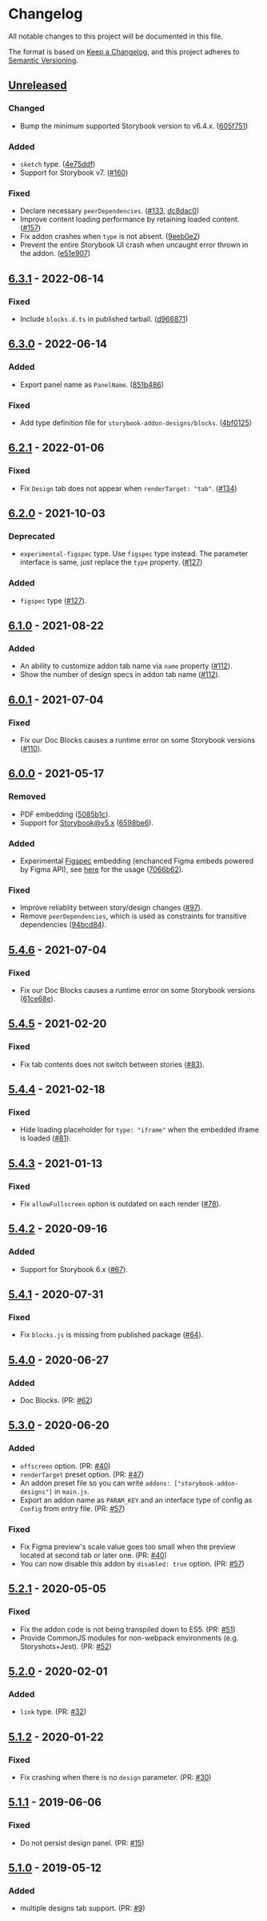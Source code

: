 # Changelog

All notable changes to this project will be documented in this file.

The format is based on [Keep a Changelog](https://keepachangelog.com/en/1.0.0/),
and this project adheres to [Semantic Versioning](https://semver.org/spec/v2.0.0.html).

## [Unreleased]

### Changed

- Bump the minimum supported Storybook version to v6.4.x. ([605f751](https://github.com/pocka/storybook-addon-designs/commit/605f75145aca453f8b6d1d3e432b493e3be5bc0c))

### Added

- `sketch` type. ([4e75ddf](https://github.com/pocka/storybook-addon-designs/commit/4e75ddfbc46ec5760db198cbf6d0d8a4074987db))
- Support for Storybook v7. ([#160](https://github.com/pocka/storybook-addon-designs/pull/160))

### Fixed

- Declare necessary `peerDependencies`. ([#133](https://github.com/pocka/storybook-addon-designs/pull/133), [dc8dac0](https://github.com/pocka/storybook-addon-designs/commit/dc8dac0a66224a2d6842c2e3bd6127860023f078))
- Improve content loading performance by retaining loaded content. ([#157](https://github.com/pocka/storybook-addon-designs/pull/157))
- Fix addon crashes when `type` is not absent. ([9eeb0e2](https://github.com/pocka/storybook-addon-designs/commit/9eeb0e2786f2f3e425df592a28f4fb33af5d00b9))
- Prevent the entire Storybook UI crash when uncaught error thrown in the addon. ([e51e907](https://github.com/pocka/storybook-addon-designs/commit/e51e90791e4ed71413e023de472a6ead0cae52c2))

## [6.3.1] - 2022-06-14

### Fixed

- Include `blocks.d.ts` in published tarball. ([d966871](https://github.com/pocka/storybook-addon-designs/commit/d966871785d87e7f919b37bb686460bb51e21697))

## [6.3.0] - 2022-06-14

### Added

- Export panel name as `PanelName`. ([851b486](https://github.com/pocka/storybook-addon-designs/commit/851b486543475384173532be27702e6a776b827d))

### Fixed

- Add type definition file for `storybook-addon-designs/blocks`. ([4bf0125](https://github.com/pocka/storybook-addon-designs/commit/4bf012598b476b891779f35d614f9b212af24765))

## [6.2.1] - 2022-01-06

### Fixed

- Fix `Design` tab does not appear when `renderTarget: "tab"`. ([#134](https://github.com/pocka/storybook-addon-designs/issues/134))

## [6.2.0] - 2021-10-03

### Deprecated

- `experimental-figspec` type. Use `figspec` type instead. The parameter interface is same, just replace the `type` property. ([#127](https://github.com/pocka/storybook-addon-designs/pull/127))

### Added

- `figspec` type ([#127](https://github.com/pocka/storybook-addon-designs/pull/127)).

## [6.1.0] - 2021-08-22

### Added

- An ability to customize addon tab name via `name` property ([#112](https://github.com/pocka/storybook-addon-designs/pull/112)).
- Show the number of design specs in addon tab name ([#112](https://github.com/pocka/storybook-addon-designs/pull/112)).

## [6.0.1] - 2021-07-04

### Fixed

- Fix our Doc Blocks causes a runtime error on some Storybook versions ([#110](https://github.com/pocka/storybook-addon-designs/pull/110)).

## [6.0.0] - 2021-05-17

### Removed

- PDF embedding ([5085b1c](https://github.com/pocka/storybook-addon-designs/commit/5085b1c9a9b0829fa5e2ed1ebba11c46d54dcb1a)).
- Support for Storybook@v5.x ([6598be6](https://github.com/pocka/storybook-addon-designs/commit/6598be61ae6869ff6b50e502330d4fcd71b44d8f)).

### Added

- Experimental [Figspec](https://github.com/pocka/figspec) embedding (enchanced Figma embeds powered by Figma API), see [here][figspec-usage] for the usage ([7066b62](https://github.com/pocka/storybook-addon-designs/commit/7066b62a2836f4b8b480b81e1c17d60f3f41b752)).

[figspec-usage]: https://pocka.github.io/storybook-addon-designs/?path=/story/docs-figma-figspec-readme--page

### Fixed

- Improve reliablity between story/design changes ([#97](https://github.com/pocka/storybook-addon-designs/pull/97)).
- Remove `peerDependencies`, which is used as constraints for transitive dependencies ([94bcd84](https://github.com/pocka/storybook-addon-designs/commit/94bcd84aa2013d06c63f5502b085b031a1deb459)).

## [5.4.6] - 2021-07-04

### Fixed

- Fix our Doc Blocks causes a runtime error on some Storybook versions ([61ce68e](https://github.com/pocka/storybook-addon-designs/commit/61ce68e8613878cc28c8b9837d45c206b2ba8119)).

## [5.4.5] - 2021-02-20

### Fixed

- Fix tab contents does not switch between stories ([#83](https://github.com/pocka/storybook-addon-designs/issues/83)).

## [5.4.4] - 2021-02-18

### Fixed

- Hide loading placeholder for `type: "iframe"` when the embedded iframe is loaded ([#81](https://github.com/pocka/storybook-addon-designs/issues/81)).

## [5.4.3] - 2021-01-13

### Fixed

- Fix `allowFullscreen` option is outdated on each render ([#78](https://github.com/pocka/storybook-addon-designs/pull/78)).

## [5.4.2] - 2020-09-16

### Added

- Support for Storybook 6.x ([#67](https://github.com/pocka/storybook-addon-designs/issues/67#issuecomment-692846928)).

## [5.4.1] - 2020-07-31

### Fixed

- Fix `blocks.js` is missing from published package ([#64](https://github.com/pocka/storybook-addon-designs/issues/64)).

## [5.4.0] - 2020-06-27

### Added

- Doc Blocks. (PR: [#62](https://github.com/pocka/storybook-addon-designs/pull/62))

## [5.3.0] - 2020-06-20

### Added

- `offscreen` option. (PR: [#40](https://github.com/pocka/storybook-addon-designs/pull/40))
- `renderTarget` preset option. (PR: [#47](https://github.com/pocka/storybook-addon-designs/pull/47))
- An addon preset file so you can write `addons: ["storybook-addon-designs"]` in `main.js`.
- Export an addon name as `PARAM_KEY` and an interface type of config as `Config` from entry file. (PR: [#57](https://github.com/pocka/storybook-addon-designs/pull/57))

### Fixed

- Fix Figma preview's scale value goes too small when the preview located at second tab or later one. (PR: [#40](https://github.com/pocka/storybook-addon-designs/pull/40))
- You can now disable this addon by `disabled: true` option. (PR: [#57](https://github.com/pocka/storybook-addon-designs/pull/57))

## [5.2.1] - 2020-05-05

### Fixed

- Fix the addon code is not being transpiled down to ES5. (PR: [#51](https://github.com/pocka/storybook-addon-designs/pull/51))
- Provide CommonJS modules for non-webpack environments (e.g. Storyshots+Jest). (PR: [#52](https://github.com/pocka/storybook-addon-designs/pull/52))

## [5.2.0] - 2020-02-01

### Added

- `link` type. (PR: [#32](https://github.com/pocka/storybook-addon-designs/pull/32))

## [5.1.2] - 2020-01-22

### Fixed

- Fix crashing when there is no `design` parameter. (PR: [#30](https://github.com/pocka/storybook-addon-designs/pull/30))

## [5.1.1] - 2019-06-06

### Fixed

- Do not persist design panel. (PR: [#15](https://github.com/pocka/storybook-addon-designs/pull/15))

## [5.1.0] - 2019-05-12

### Added

- multiple designs tab support. (PR: [#9](https://github.com/pocka/storybook-addon-designs/pull/9))

[unreleased]: https://github.com/pocka/storybook-addon-designs/compare/v6.3.1...HEAD
[6.3.1]: https://github.com/pocka/storybook-addon-designs/compare/v6.3.0...v6.3.1
[6.3.0]: https://github.com/pocka/storybook-addon-designs/compare/v6.2.1...v6.3.0
[6.2.1]: https://github.com/pocka/storybook-addon-designs/compare/v6.2.0...v6.2.1
[6.2.0]: https://github.com/pocka/storybook-addon-designs/compare/v6.1.0...v6.2.0
[6.1.0]: https://github.com/pocka/storybook-addon-designs/compare/v6.0.1...v6.1.0
[6.0.1]: https://github.com/pocka/storybook-addon-designs/compare/v6.0.0...v6.0.1
[6.0.0]: https://github.com/pocka/storybook-addon-designs/compare/v5.4.6...v6.0.0
[5.4.6]: https://github.com/pocka/storybook-addon-designs/compare/v5.4.5...v5.4.6
[5.4.5]: https://github.com/pocka/storybook-addon-designs/compare/v5.4.4...v5.4.5
[5.4.4]: https://github.com/pocka/storybook-addon-designs/compare/v5.4.3...v5.4.4
[5.4.3]: https://github.com/pocka/storybook-addon-designs/compare/v5.4.2...v5.4.3
[5.4.2]: https://github.com/pocka/storybook-addon-designs/compare/v5.4.1...v5.4.2
[5.4.1]: https://github.com/pocka/storybook-addon-designs/compare/v5.4.0...v5.4.1
[5.4.0]: https://github.com/pocka/storybook-addon-designs/compare/v5.3.0...v5.4.0
[5.3.0]: https://github.com/pocka/storybook-addon-designs/compare/v5.2.1...v5.3.0
[5.2.1]: https://github.com/pocka/storybook-addon-designs/compare/v5.2.0...v5.2.1
[5.2.0]: https://github.com/pocka/storybook-addon-designs/compare/v5.1.2...v5.2.0
[5.1.2]: https://github.com/pocka/storybook-addon-designs/compare/v5.1.1...v5.1.2
[5.1.1]: https://github.com/pocka/storybook-addon-designs/compare/v5.1.0...v5.1.1
[5.1.0]: https://github.com/pocka/storybook-addon-designs/compare/v5.0.0...v5.1.0
